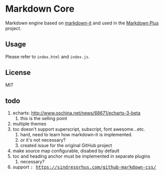 # Markdown Core

Markdown engine based on [markdown-it](https://github.com/markdown-it/markdown-it) and used in the [Markdown Plus](https://github.com/tylingsoft/markdown-plus) project.


## Usage

Please refer to `index.html` and `index.js`.


## License

MIT


## todo

1. echarts: http://www.oschina.net/news/68671/echarts-3-beta
    1. this is the selling point
1. multiple themes
1. toc doesn't support superscript, subscript, font awesome...etc.
    1. hard, need to learn how markdown-it is implemented.
    1. or it's not necessary?
    1. created issue for the original GitHub project
1. make source map configurable, disabed by default
1. toc and heading anchor must be implemented in separate plugins
    1. necessary?
1. support <kbd>: https://sindresorhus.com/github-markdown-css/

